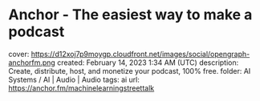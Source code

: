 # Anchor - The easiest way to make a podcast

cover: https://d12xoj7p9moygp.cloudfront.net/images/social/opengraph-anchorfm.png
created: February 14, 2023 1:34 AM (UTC)
description: Create, distribute, host, and monetize your podcast, 100% free.
folder: AI Systems / AI | Audio | Audio
tags: ai
url: https://anchor.fm/machinelearningstreettalk